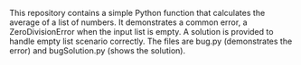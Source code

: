 This repository contains a simple Python function that calculates the average of a list of numbers.  It demonstrates a common error, a ZeroDivisionError when the input list is empty. A solution is provided to handle empty list scenario correctly. The files are bug.py (demonstrates the error) and bugSolution.py (shows the solution).